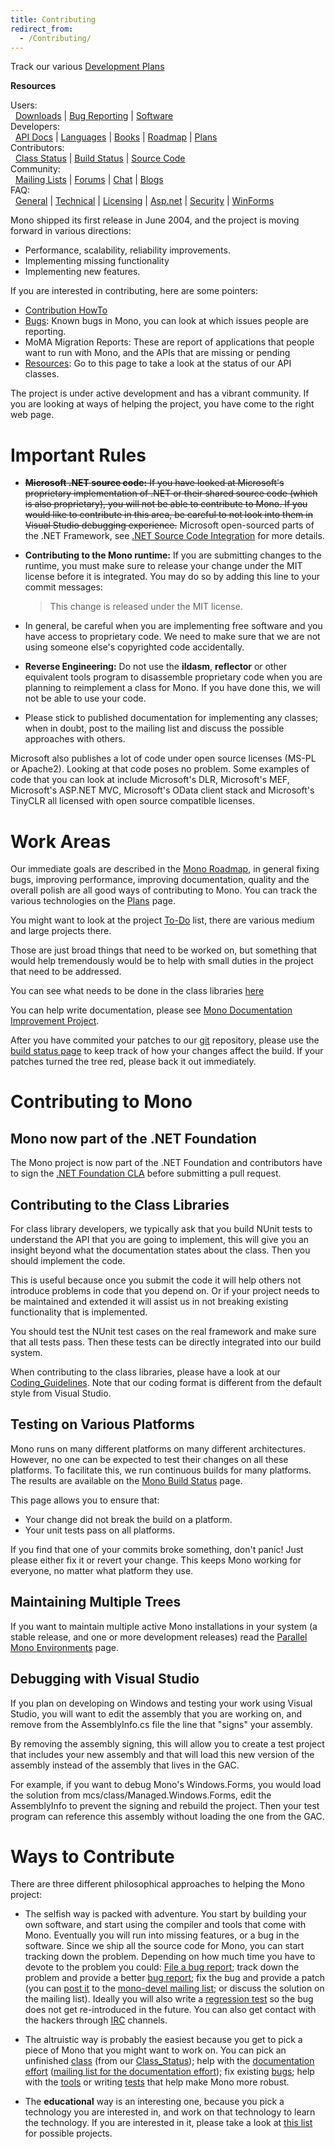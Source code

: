 ```yaml
---
title: Contributing
redirect_from:
  - /Contributing/
---
```


Track our various [Development Plans](/docs/about-mono/plans/)

**Resources**

Users:<br/>
  [Downloads](/download/) | [Bug Reporting](/community/bugs/) | [Software](/docs/about-mono/showcase/software/)<br/>
 Developers:<br/>
  [API Docs](http://www.go-mono.com/docs/) | [Languages](/docs/about-mono/languages/) | [Books](/archived/books) | [Roadmap](/docs/about-mono/roadmap/) | [Plans](/docs/about-mono/plans/)<br/>
 Contributors:<br/>
  [Class Status](/archived/resources#api-completion-status-pages) | [Build Status](https://jenkins.mono-project.com/) | [Source Code](/community/contributing/source-code-repository/)<br/>
 Community:<br/>
  [Mailing Lists](/community/help/mailing-lists/) | [Forums](http://mono.1490590.n4.nabble.com/) | [Chat](/community/help/irc/) | [Blogs](http://www.go-mono.com/monologue/)<br/>
 FAQ:<br/>
  [General](/docs/faq/general/) | [Technical](/docs/faq/technical/) | [Licensing](/docs/faq/licensing/) | [Asp.net](/docs/faq/aspnet/) | [Security](/docs/faq/security/) | [WinForms](/docs/faq/winforms/)

Mono shipped its first release in June 2004, and the project is moving forward in various directions:

-   Performance, scalability, reliability improvements.
-   Implementing missing functionality
-   Implementing new features.

If you are interested in contributing, here are some pointers:

-   [Contribution HowTo](/community/contributing/contribution-howto/)
-   [Bugs](/community/bugs/): Known bugs in Mono, you can look at which issues people are reporting.
-   MoMA Migration Reports: These are report of applications that people want to run with Mono, and the APIs that are missing or pending
-   [Resources](/archived/resources): Go to this page to take a look at the status of our API classes.

The project is under active development and has a vibrant community. If you are looking at ways of helping the project, you have come to the right web page.

Important Rules
===============

-   <s>**Microsoft .NET source code:** If you have looked at Microsoft's proprietary implementation of .NET or their shared source code (which is also proprietary), you will not be able to contribute to Mono. If you would like to contribute in this area, be careful to not look into them in Visual Studio debugging experience.</s> Microsoft open-sourced parts of the .NET Framework, see [.NET Source Code Integration](/docs/about-mono/dotnet-integration/) for more details.

-   **Contributing to the Mono runtime:** If you are submitting changes to the runtime, you must make sure to release your change under the MIT license before it is integrated. You may do so by adding this line to your commit messages:

    > This change is released under the MIT license.

-   In general, be careful when you are implementing free software and you have access to proprietary code. We need to make sure that we are not using someone else's copyrighted code accidentally.

-   **Reverse Engineering:** Do not use the **ildasm**, **reflector** or other equivalent tools program to disassemble proprietary code when you are planning to reimplement a class for Mono. If you have done this, we will not be able to use your code.

-   Please stick to published documentation for implementing any classes; when in doubt, post to the mailing list and discuss the possible approaches with others.

Microsoft also publishes a lot of code under open source licenses (MS-PL or Apache2). Looking at that code poses no problem. Some examples of code that you can look at include Microsoft's DLR, Microsoft's MEF, Microsoft's ASP.NET MVC, Microsoft's OData client stack and Microsoft's TinyCLR all licensed with open source compatible licenses.

Work Areas
==========

Our immediate goals are described in the [Mono Roadmap](/docs/about-mono/roadmap/), in general fixing bugs, improving performance, improving documentation, quality and the overall polish are all good ways of contributing to Mono. You can track the various technologies on the [Plans](/docs/about-mono/plans/) page.

You might want to look at the project [To-Do](/archived/todo) list, there are various medium and large projects there.

Those are just broad things that need to be worked on, but something that would help tremendously would be to help with small duties in the project that need to be addressed.

You can see what needs to be done in the class libraries [here](http://www.go-mono.com/status/)

You can help write documentation, please see [Mono Documentation Improvement Project](/archived/mono_documentation_improvement_project).

After you have commited your patches to our [git](/community/contributing/source-code-repository/) repository, please use the [build status page](https://jenkins.mono-project.com/) to keep track of how your changes affect the build. If your patches turned the tree red, please back it out immediately.

Contributing to Mono
====================

Mono now part of the .NET Foundation
------------------------------------

The Mono project is now part of the .NET Foundation and contributors have to sign the [.NET Foundation CLA](https://cla2.dotnetfoundation.org) before submitting a pull request.

Contributing to the Class Libraries
-----------------------------------

For class library developers, we typically ask that you build NUnit tests to understand the API that you are going to implement, this will give you an insight beyond what the documentation states about the class. Then you should implement the code.

This is useful because once you submit the code it will help others not introduce problems in code that you depend on. Or if your project needs to be maintained and extended it will assist us in not breaking existing functionality that is implemented.

You should test the NUnit test cases on the real framework and make sure that all tests pass. Then these tests can be directly integrated into our build system.

When contributing to the class libraries, please have a look at our [Coding_Guidelines](/community/contributing/coding-guidelines/). Note that our coding format is different from the default style from Visual Studio.

Testing on Various Platforms
----------------------------

Mono runs on many different platforms on many different architectures. However, no one can be expected to test their changes on all these platforms. To facilitate this, we run continuous builds for many platforms. The results are available on the [Mono Build Status](https://jenkins.mono-project.com/) page.

This page allows you to ensure that:

-   Your change did not break the build on a platform.
-   Your unit tests pass on all platforms.

If you find that one of your commits broke something, don't panic! Just please either fix it or revert your change. This keeps Mono working for everyone, no matter what platform they use.

Maintaining Multiple Trees
--------------------------

If you want to maintain multiple active Mono installations in your system (a stable release, and one or more development releases) read the [Parallel Mono Environments](/docs/compiling-mono/parallel-mono-environments/) page.

Debugging with Visual Studio
----------------------------

If you plan on developing on Windows and testing your work using Visual Studio, you will want to edit the assembly that you are working on, and remove from the AssemblyInfo.cs file the line that "signs" your assembly.

By removing the assembly signing, this will allow you to create a test project that includes your new assembly and that will load this new version of the assembly instead of the assembly that lives in the GAC.

For example, if you want to debug Mono's Windows.Forms, you would load the solution from mcs/class/Managed.Windows.Forms, edit the AssemblyInfo to prevent the signing and rebuild the project. Then your test program can reference this assembly without loading the one from the GAC.

Ways to Contribute
==================

There are three different philosophical approaches to helping the Mono project:

-   The selfish way is packed with adventure. You start by building your own software, and start using the compiler and tools that come with Mono. Eventually you will run into missing features, or a bug in the software. Since we ship all the source code for Mono, you can start tracking down the problem. Depending on how much time you have to devote to the problem you could: [File a bug report](/community/bugs/); track down the problem and provide a better [bug report](/community/bugs/); fix the bug and provide a patch (you can [post it](mailto:mono-devel-list@ximian.com) to the [mono-devel mailing list](https://lists.dot.net/mailman/listinfo/mono-devel-list); or discuss the solution on the mailing list). Ideally you will also write a [regression test](/community/contributing/test-suite/) so the bug does not get re-introduced in the future. You can also get contact with the hackers through [IRC](/community/help/irc/) channels.

-   The altruistic way is probably the easiest because you get to pick a piece of Mono that you might want to work on. You can pick an unfinished [class](/community/contributing/the-class-library/) (from our [Class_Status](/docs/about-mono/class-status/)); help with the [documentation effort](/docs/) ([mailing list for the documentation effort](https://lists.dot.net/mailman/listinfo/mono-docs-list)); fix existing [bugs](/community/bugs/); help with the [tools](/docs/tools+libraries/tools/) or writing [tests](/community/contributing/test-suite/) that help make Mono more robust.

-   The **educational** way is an interesting one, because you pick a technology you are interested in, and work on that technology to learn the technology. If you are interested in it, please take a look at [this list](/community/google-summer-of-code/projects/) for possible projects.
